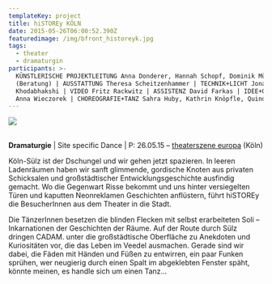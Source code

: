 ```yaml
---
templateKey: project
title: hiSTOREy KÖLN
date: 2015-05-26T06:00:52.390Z
featuredimage: /img/bfront_historeyk.jpg
tags:
  - theater
  - dramaturgin
participants: >-
  KÜNSTLERISCHE PROJEKTLEITUNG Anna Donderer, Hannah Schopf, Dominik Müller
  (Beratung) | AUSSTATTUNG Theresa Scheitzenhammer | TECHNIK+LICHT Jonaid
  Khodabhakshi | VIDEO Fritz Rackwitz | ASSISTENZ David Farkas | IDEE+GRAFIK
  Anna Wieczorek | CHOREOGRAFIE+TANZ Sahra Huby, Kathrin Knöpfle, Quindell Orton
---
```

![](/img/quin.jpg)

\
**Dramaturgie** | Site specific Dance | P: 26.05.15 – [theaterszene europa](http://studiobuehnekoeln.de/theaterszene-europa-2016/archiv/theaterszene-europa-2015-ein-schwedisch-deutsches-festival/) (Köln)

Köln-Sülz ist der Dschungel und wir gehen jetzt spazieren. In leeren Ladenräumen haben wir sanft glimmende, gordische Knoten aus privaten Schicksalen und großstädtischer Entwicklungsgeschichte ausfindig gemacht. Wo die Gegenwart Risse bekommt und uns hinter versiegelten Türen und kaputten Neonreklamen Geschichten anflüstern, führt hiSTOREy die BesucherInnen aus dem Theater in die Stadt. 

Die TänzerInnen besetzen die blinden Flecken mit selbst erarbeiteten Soli – Inkarnationen der Geschichten der Räume. Auf der Route durch Sülz dringen CADAM. unter die großstädtische Oberfläche zu Anekdoten und Kuriositäten vor, die das Leben im Veedel ausmachen. Gerade sind wir dabei, die Fäden mit Händen und Füßen zu entwirren, ein paar Funken sprühen, wer neugierig durch einen Spalt im abgeklebten Fenster späht, könnte meinen, es handle sich um einen Tanz…
